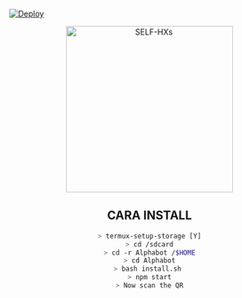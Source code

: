 [![Deploy](https://www.herokucdn.com/deploy/button.svg)](https://heroku.com/deploy?template=https://github.com/085284051385/botV4.git/subrek)

<div align="center">
<img src="https://i.ibb.co/zh4DWw9/icon.jpg" alt="SELF-HXs" width="300" />



## CARA INSTALL
```bash
> termux-setup-storage [Y]
> cd /sdcard
> cd -r Alphabot /$HOME
> cd Alphabot
> bash install.sh 
> npm start
> Now scan the QR
```
